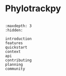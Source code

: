 # Phylotrackpy

```{include} introduction.md
```

```{toctree}
:maxdepth: 3
:hidden:

introduction
features
quickstart
context
api
contributing
planning
community
```

```{bibliography}
```

